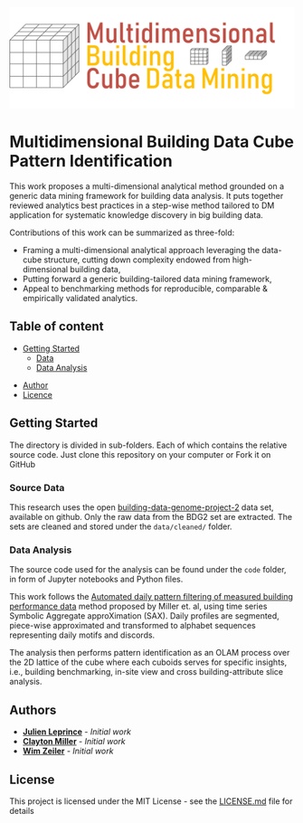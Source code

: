 <p align="center">
  <img src="https://github.com/JulienLeprince/multidimensional-building-data-cube-pattern-identification/blob/main/figures/README_Header.png" alt="Multidimensional Building Data Cube Mining"/>
</p>

# Multidimensional Building Data Cube Pattern Identification

This work proposes a multi-dimensional analytical method grounded on a generic data mining framework for building data analysis. It puts together reviewed analytics best practices in a step-wise method tailored to DM application for systematic knowledge discovery in big building data. 

Contributions of this work can be summarized as three-fold:
* Framing a multi-dimensional analytical approach leveraging the data-cube structure, cutting down complexity endowed from high-dimensional building data, 
* Putting forward a generic building-tailored data mining framework, 
* Appeal to benchmarking methods for reproducible, comparable & empirically validated analytics.


## Table of content 

-   [Getting Started](#getting-started)
    -   [Data](#source-data)
    -   [Data Analysis](#data-analysis)
<!--    -   [Manuscript and Presentation](#manuscript-and-presentation) -->
-   [Author](#authors)
-   [Licence](#license)

## Getting Started

The directory is divided in sub-folders. Each of which contains the relative source code. Just clone this repository on your computer or Fork it on GitHub

### Source Data

This research uses the open [building-data-genome-project-2](https://github.com/buds-lab/building-data-genome-project-2) data set, available on github. Only the raw data from the BDG2 set are extracted. 
The sets are cleaned and stored under the `data/cleaned/` folder.


### Data Analysis

The source code used for the analysis can be found under the `code` folder, in form of Jupyter notebooks and Python files.

This work follows the [Automated daily pattern filtering of measured building performance data](https://github.com/buds-lab/day-filter) method proposed by Miller et. al, using time series Symbolic Aggregate approXimation (SAX). Daily profiles are segmented, piece-wise approximated and transformed to alphabet sequences representing daily motifs and discords.

The analysis then performs pattern identification as an OLAM process over the 2D lattice of the cube where each cuboids serves for specific insights, i.e., building benchmarking, in-site view and cross building-attribute slice analysis.


<!--### Manuscript and Presentation

The manuscript & presentation of the given work are located under the `manuscript/` folder or can be accessed from the below hyperlinks.

* The manuscript PDF can be found [here](https://github.com/FedericoTartarini/reproducible-research/blob/master/manuscript/presentation_out/presentation.pdf).
* The presentation PDF can be found [here](https://github.com/FedericoTartarini/reproducible-research/blob/master/manuscript/out/main.pdf).
-->



## Authors

* **[Julien Leprince](https://github.com/JulienLeprince)** - *Initial work*
* **[Clayton Miller](https://github.com/cmiller8)** - *Initial work*
* **[Wim Zeiler](https://www.tue.nl/en/research/researchers/wim-zeiler/)** - *Initial work*


## License

This project is licensed under the MIT License - see the [LICENSE.md](LICENSE.md) file for details


